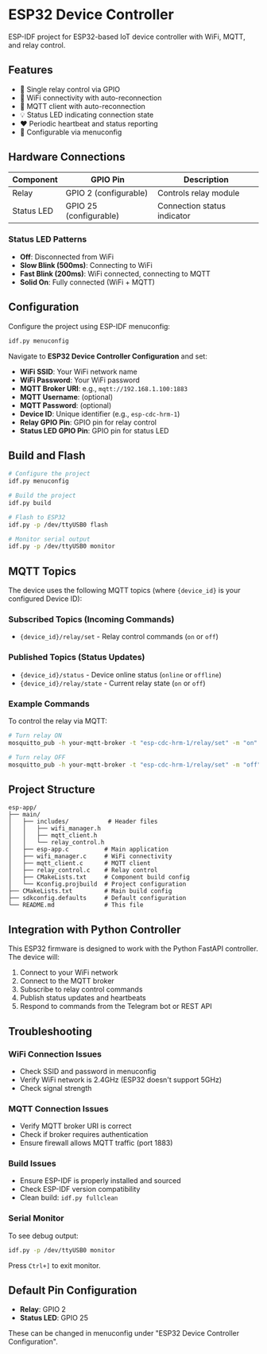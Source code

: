 # ESP32 Device Controller

ESP-IDF project for ESP32-based IoT device controller with WiFi, MQTT, and relay control.

## Features

- 🔌 Single relay control via GPIO
- 📡 WiFi connectivity with auto-reconnection
- 🔄 MQTT client with auto-reconnection
- 💡 Status LED indicating connection state
- ❤️ Periodic heartbeat and status reporting
- 🔧 Configurable via menuconfig

## Hardware Connections

| Component | GPIO Pin | Description |
|-----------|----------|-------------|
| Relay | GPIO 2 (configurable) | Controls relay module |
| Status LED | GPIO 25 (configurable) | Connection status indicator |

### Status LED Patterns

- **Off**: Disconnected from WiFi
- **Slow Blink (500ms)**: Connecting to WiFi
- **Fast Blink (200ms)**: WiFi connected, connecting to MQTT
- **Solid On**: Fully connected (WiFi + MQTT)

## Configuration

Configure the project using ESP-IDF menuconfig:

```bash
idf.py menuconfig
```

Navigate to **ESP32 Device Controller Configuration** and set:

- **WiFi SSID**: Your WiFi network name
- **WiFi Password**: Your WiFi password
- **MQTT Broker URI**: e.g., `mqtt://192.168.1.100:1883`
- **MQTT Username**: (optional)
- **MQTT Password**: (optional)
- **Device ID**: Unique identifier (e.g., `esp-cdc-hrm-1`)
- **Relay GPIO Pin**: GPIO pin for relay control
- **Status LED GPIO Pin**: GPIO pin for status LED

## Build and Flash

```bash
# Configure the project
idf.py menuconfig

# Build the project
idf.py build

# Flash to ESP32
idf.py -p /dev/ttyUSB0 flash

# Monitor serial output
idf.py -p /dev/ttyUSB0 monitor
```

## MQTT Topics

The device uses the following MQTT topics (where `{device_id}` is your configured Device ID):

### Subscribed Topics (Incoming Commands)
- `{device_id}/relay/set` - Relay control commands (`on` or `off`)

### Published Topics (Status Updates)
- `{device_id}/status` - Device online status (`online` or `offline`)
- `{device_id}/relay/state` - Current relay state (`on` or `off`)

### Example Commands

To control the relay via MQTT:
```bash
# Turn relay ON
mosquitto_pub -h your-mqtt-broker -t "esp-cdc-hrm-1/relay/set" -m "on"

# Turn relay OFF
mosquitto_pub -h your-mqtt-broker -t "esp-cdc-hrm-1/relay/set" -m "off"
```

## Project Structure

```
esp-app/
├── main/
│   ├── includes/           # Header files
│   │   ├── wifi_manager.h
│   │   ├── mqtt_client.h
│   │   └── relay_control.h
│   ├── esp-app.c          # Main application
│   ├── wifi_manager.c     # WiFi connectivity
│   ├── mqtt_client.c      # MQTT client
│   ├── relay_control.c    # Relay control
│   ├── CMakeLists.txt     # Component build config
│   └── Kconfig.projbuild  # Project configuration
├── CMakeLists.txt         # Main build config
├── sdkconfig.defaults     # Default configuration
└── README.md              # This file
```

## Integration with Python Controller

This ESP32 firmware is designed to work with the Python FastAPI controller. The device will:

1. Connect to your WiFi network
2. Connect to the MQTT broker
3. Subscribe to relay control commands
4. Publish status updates and heartbeats
5. Respond to commands from the Telegram bot or REST API

## Troubleshooting

### WiFi Connection Issues
- Check SSID and password in menuconfig
- Verify WiFi network is 2.4GHz (ESP32 doesn't support 5GHz)
- Check signal strength

### MQTT Connection Issues
- Verify MQTT broker URI is correct
- Check if broker requires authentication
- Ensure firewall allows MQTT traffic (port 1883)

### Build Issues
- Ensure ESP-IDF is properly installed and sourced
- Check ESP-IDF version compatibility
- Clean build: `idf.py fullclean`

### Serial Monitor
To see debug output:
```bash
idf.py -p /dev/ttyUSB0 monitor
```

Press `Ctrl+]` to exit monitor.

## Default Pin Configuration

- **Relay**: GPIO 2
- **Status LED**: GPIO 25

These can be changed in menuconfig under "ESP32 Device Controller Configuration". 